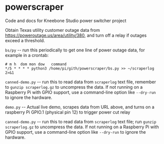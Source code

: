 # powerscraper
Code and docs for Kneebone Studio power switcher project

Obtain Texas utility customer outage data from https://poweroutage.us/area/utility/380, and turn off a relay if outages exceed a threshold. 

`bs/py` -- run this periodically to get one line of power outage data, for example in a crontab:
```
# m h  dom mon dow   command
*/5 * * * * python3 /home/pi/gith/powerscraper/bs.py >> ~/scraperlog 2>&1
```

`canned-demo.py` -- run this to read data from `scraperlog` text file, remember to `gunzip scraperlog.gz` to uncompress the data. If not running on a Raspberry Pi with GPIO support, use a command-line option like `--dry-run` to ignore the hardware. 

`demo.py` -- Actual live demo, scrapes data from URL above, and turns on a raspberry Pi GPIO.1 (physical pin 12) to trigger power cut relay

`canned-demo.py` -- run this to read data from `scraperlog` text file; run `gunzip scraperlog.gz` to uncompress the data. If not running on a Raspberry Pi with GPIO support, use a command-line option like `--dry-run` to ignore the hardware. 

